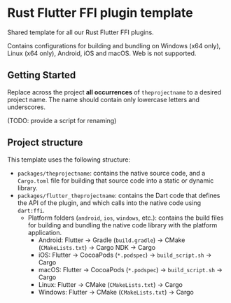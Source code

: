 # Rust Flutter FFI plugin template

Shared template for all our Rust Flutter FFI plugins.

Contains configurations for building and bundling on Windows (x64 only), Linux (x64 only), Android, iOS and macOS. Web is not supported.

## Getting Started

Replace across the project **all occurrences** of `theprojectname` to a desired project name. The name should contain only lowercase letters and underscores.

(TODO: provide a script for renaming)

## Project structure

This template uses the following structure:

- `packages/theprojectname`: contains the native source code, and a `Cargo.toml` file for building that source code into a static or dynamic library.
- `packages/flutter_theprojectname`: contains the Dart code that defines the API of the plugin, and which calls into the native code using `dart:ffi`.
  - Platform folders (`android`, `ios`, `windows`, etc.): contains the build files for building and bundling the native code library with the platform application.
    - Android: Flutter -> Gradle (`build.gradle`) -> CMake (`CMakeLists.txt`) -> Cargo NDK -> Cargo
    - iOS: Flutter -> CocoaPods (`*.podspec`) -> `build_script.sh` -> Cargo
    - macOS: Flutter -> CocoaPods (`*.podspec`) -> `build_script.sh` -> Cargo
    - Linux: Flutter -> CMake (`CMakeLists.txt`) -> Cargo
    - Windows: Flutter -> CMake (`CMakeLists.txt`) -> Cargo

